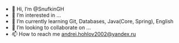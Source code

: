 - 👋 Hi, I’m @SnufkinGH
- 👀 I’m interested in ...
- 🌱 I’m currently learning Git, Databases, Java(Core, Spring), English
- 💞️ I’m looking to collaborate on ...
- 📫 How to reach me andrei.hohlov2002@yandex.ru

<!---
SnufkinGH/SnufkinGH is a ✨ special ✨ repository because its `README.md` (this file) appears on your GitHub profile.
You can click the Preview link to take a look at your changes.
--->
